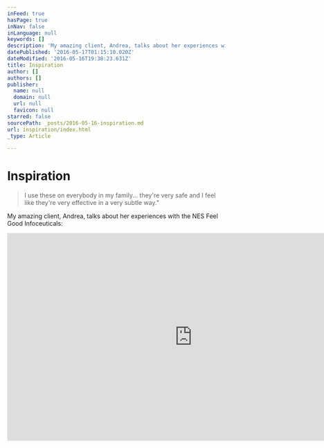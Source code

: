 ```yaml
---
inFeed: true
hasPage: true
inNav: false
inLanguage: null
keywords: []
description: 'My amazing client, Andrea, talks about her experiences with the NES Feel Good Infoceuticals:'
datePublished: '2016-05-17T01:15:10.020Z'
dateModified: '2016-05-16T19:38:23.631Z'
title: Inspiration
author: []
authors: []
publisher:
  name: null
  domain: null
  url: null
  favicon: null
starred: false
sourcePath: _posts/2016-05-16-inspiration.md
url: inspiration/index.html
_type: Article

---
```

# Inspiration

> I use these on everybody in my family... they're very safe and I feel like they're very effective in a very subtle way."

My amazing client, Andrea, talks about her experiences with the NES Feel Good Infoceuticals:

<iframe width="854" height="480" src="https://www.youtube.com/embed/AJmDNg_wErI" frameborder="0" allowfullscreen="" style=""></iframe>
